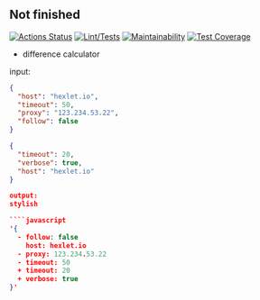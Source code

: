 ## Not finished

[![Actions Status](https://github.com/Nikimad/frontend-project-lvl2/workflows/hexlet-check/badge.svg)](https://github.com/Nikimad/frontend-project-lvl2/actions)
[![Lint/Tests](https://github.com/Nikimad/frontend-project-lvl2/actions/workflows/nodejs.yml/badge.svg)](https://github.com/Nikimad/frontend-project-lvl2/actions/workflows/nodejs.yml)
[![Maintainability](https://api.codeclimate.com/v1/badges/8206becf51ecd1fd9a9a/maintainability)](https://codeclimate.com/github/Nikimad/frontend-project-lvl2/maintainability)
[![Test Coverage](https://api.codeclimate.com/v1/badges/8206becf51ecd1fd9a9a/test_coverage)](https://codeclimate.com/github/Nikimad/frontend-project-lvl2/test_coverage)

- difference calculator

input:

````json
{
  "host": "hexlet.io",
  "timeout": 50,
  "proxy": "123.234.53.22",
  "follow": false
}
````

````json
{
  "timeout": 20,
  "verbose": true,
  "host": "hexlet.io"
}

output:
stylish

````javascript
'{
  - follow: false
    host: hexlet.io
  - proxy: 123.234.53.22
  - timeout: 50
  + timeout: 20
  + verbose: true
}'
````
